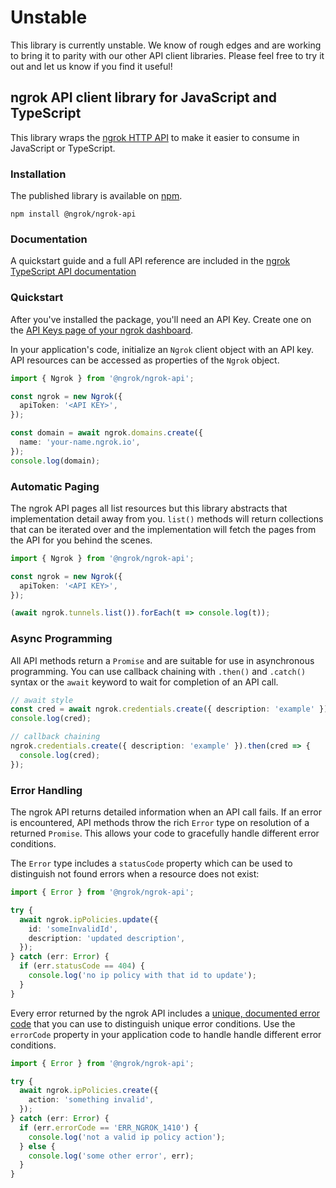 # Unstable

This library is currently unstable. We know of rough edges
and are working to bring it to parity with our other API client
libraries. Please feel free to try it out and let us know if you find
it useful!

## ngrok API client library for JavaScript and TypeScript

This library wraps the [ngrok HTTP API](https://ngrok.com/docs/api) to make it
easier to consume in JavaScript or TypeScript.

### Installation

The published library is available on
[npm](https://www.npmjs.com/package/@ngrok/ngrok-api).

```shell
npm install @ngrok/ngrok-api
```

### Documentation

A quickstart guide and a full API reference are included in the [ngrok
TypeScript API documentation](https://typescript-api.docs.ngrok.com)

### Quickstart

After you've installed the package, you'll need an API Key. Create one on the
[API Keys page of your ngrok dashboard](https://dashboard.ngrok.com/api/keys).

In your application's code, initialize an `Ngrok` client object with an API
key. API resources can be accessed as properties of the `Ngrok` object.

```typescript
import { Ngrok } from '@ngrok/ngrok-api';

const ngrok = new Ngrok({
  apiToken: '<API KEY>',
});

const domain = await ngrok.domains.create({
  name: 'your-name.ngrok.io',
});
console.log(domain);
```

### Automatic Paging

The ngrok API pages all list resources but this library abstracts that
implementation detail away from you. `list()` methods will return collections
that can be iterated over and the implementation will fetch the pages from the
API for you behind the scenes.

```typescript
import { Ngrok } from '@ngrok/ngrok-api';

const ngrok = new Ngrok({
  apiToken: '<API KEY>',
});

(await ngrok.tunnels.list()).forEach(t => console.log(t));
```

### Async Programming

All API methods return a `Promise` and are suitable for use in asynchronous
programming. You can use callback chaining with `.then()` and `.catch()` syntax
or the `await` keyword to wait for completion of an API call.

```typescript
// await style
const cred = await ngrok.credentials.create({ description: 'example' });
console.log(cred);

// callback chaining
ngrok.credentials.create({ description: 'example' }).then(cred => {
  console.log(cred);
});
```

### Error Handling

The ngrok API returns detailed information when an API call fails. If an error
is encountered, API methods throw the rich `Error` type on resolution of a
returned `Promise`. This allows your code to gracefully handle different error
conditions.

The `Error` type includes a `statusCode` property which can be used to
distinguish not found errors when a resource does not exist:

```typescript
import { Error } from '@ngrok/ngrok-api';

try {
  await ngrok.ipPolicies.update({
    id: 'someInvalidId',
    description: 'updated description',
  });
} catch (err: Error) {
  if (err.statusCode == 404) {
    console.log('no ip policy with that id to update');
  }
}
```

Every error returned by the ngrok API includes a [unique, documented error
code](https://ngrok.com/docs/errors) that you can use to distinguish unique
error conditions. Use the `errorCode` property in your application code to
handle handle different error conditions.

```typescript
import { Error } from '@ngrok/ngrok-api';

try {
  await ngrok.ipPolicies.create({
    action: 'something invalid',
  });
} catch (err: Error) {
  if (err.errorCode == 'ERR_NGROK_1410') {
    console.log('not a valid ip policy action');
  } else {
    console.log('some other error', err);
  }
}
```
